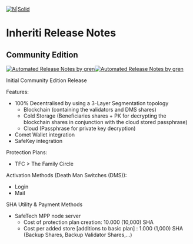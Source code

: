 [![N|Solid](https://docs.inheriti.com/img/Gradient_large.png)](https://inheriti.com/)

# Inheriti Release Notes

## Community Edition

[![Automated Release Notes by gren](https://img.shields.io/badge/Inheriti%20CE-V1.1.1.0-blue)](https://github.com/Safehaven-io/Inheriti/blob/master/Release_Notes.md)[![Automated Release Notes by gren](https://img.shields.io/badge/Stable-Version-green)](https://github.com/Safehaven-io/Inheriti/blob/master/Release_Notes.md)

Initial Community Edition Release

Features:

 * 100% Decentralised by using a 3-Layer Segmentation topology
    - Blockchain (containing the validators and DMS shares)
    - Cold Storage (Beneficiaries shares + PK for decrypting the blockchain shares in conjunction with the cloud stored passphrase)
    - Cloud (Passphrase for private key decryption)
 * Comet Wallet integration
 * SafeKey integration

 Protection Plans:

 * TFC > The Family Circle

 Activation Methods (Death Man Switches (DMS)):

 * Login
 * Mail

SHA Utility & Payment Methods

 * SafeTech MPP node server
    - Cost of protection plan creation: 10.000 (10,000) SHA 
    - Cost per added store [additions to basic plan] : 1.000 (1,000) SHA (Backup Shares, Backup Validator Shares,...)
